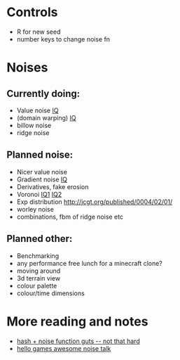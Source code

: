 # Controls
 * R for new seed
 * number keys to change noise fn

# Noises
## Currently doing:
 * Value noise [IQ](https://www.iquilezles.org/www/articles/morenoise/morenoise.htm)
 * (domain warping) [IQ](https://www.iquilezles.org/www/articles/warp/warp.htm])
 * billow noise
 * ridge noise

## Planned noise:
 *  Nicer value noise
 * Gradient noise [IQ](https://www.iquilezles.org/www/articles/gradientnoise/gradientnoise.htm)
 * Derivatives, fake erosion
 * Voronoi [IQ1](https://www.iquilezles.org/www/articles/voronoise/voronoise.htm) [IQ2](https://www.iquilezles.org/www/articles/smoothvoronoi/smoothvoronoi.htm)
 * Exp distribution http://jcgt.org/published/0004/02/01/ 
 * worley noise
 * combinations, fbm of ridge noise etc

## Planned other:
 * Benchmarking
 * any performance free lunch for a minecraft clone?
 * moving around
 * 3d terrain view
 * colour palette
 * colour/time dimensions
 

# More reading and notes
 * [hash + noise function guts -- not that hard](https://www.youtube.com/watch?v=LWFzPP8ZbdU)
 * [hello games awesome noise talk](https://www.youtube.com/watch?v=C9RyEiEzMiU)